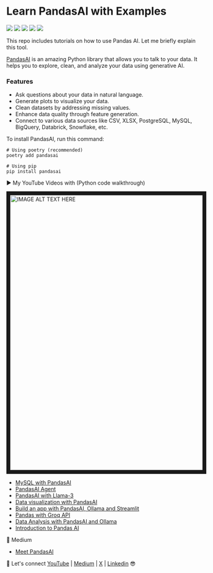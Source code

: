 # Learn PandasAI with Examples

[![](https://img.shields.io/badge/python-darkblue?&style=plastic&logo=python&logoColor=white)]()
[![](https://img.shields.io/badge/pandasai-darkred?&style=plastic&logo=pandas&logoColor=white)]()
[![](https://img.shields.io/badge/ollama-black?&style=plastic&logo=ollama&logoColor=white)]()
[![](https://img.shields.io/badge/streamlit-darkgreen?&style=plastic&logo=streamlit&logoColor=white)]()
[![](https://img.shields.io/badge/chainlit-blue?&style=plastic&logo=chainlit&logoColor=white)]()


This repo includes tutorials on how to use Pandas AI. Let me briefly explain this tool.

[PandasAI](https://docs.pandas-ai.com/en/latest/) is an amazing Python library that allows you to talk to your data. It helps you to explore, clean, and analyze your data using generative AI.

### Features

- Ask questions about your data in natural language.
- Generate plots to visualize your data.
- Clean datasets by addressing missing values.
- Enhance data quality through feature generation.
- Connect to various data sources like CSV, XLSX, PostgreSQL, MySQL, BigQuery, Databrick, Snowflake, etc.

To install PandasAI, run this command: 

```
# Using poetry (recommended)
poetry add pandasai

# Using pip
pip install pandasai
```

▶️ My YouTube Videos with (Python code walkthrough)

<a href="https://www.youtube.com/playlist?list=PLbQRubTta6fep1BSGsSOmuYtu4ncNGnG8" target="_blank"><img src="https://github.com/TirendazAcademy/PandasAI-Tutorials/blob/main/Images/pandaai-5.png" alt="IMAGE ALT TEXT HERE" width="1080" height="720" border="10" /></a>



- [MySQL with PandasAI](https://youtu.be/o88et_D8qlg)
- [PandasAI Agent](https://youtu.be/9nyiePIrtbE)
- [PandasAI with Llama-3](https://youtu.be/_dDaNgBDoHY)
- [Data visualization with PandasAI](https://youtu.be/j-FQnJvesH4)
- [Build an app with PandasAI, Ollama and Streamlit](https://youtu.be/-bt9grGmNvs)
- [Pandas with Groq API](https://youtu.be/C6R9JLHZDH0)
- [Data Analysis with PandasAI and Ollama](https://youtu.be/bw_e6xgGSTY)
- [Introduction to Pandas AI](https://youtu.be/aUds2W7A_FY)

🚀 Medium
- [Meet PandasAI](https://levelup.gitconnected.com/pandasai-unlocking-the-power-of-data-with-generative-ai-3196cbccba34)

🔗 Let's connect [YouTube](http://youtube.com/tirendazacademy) | [Medium](http://tirendazacademy.medium.com) | [X](http://x.com/tirendazacademy) | [Linkedin](https://www.linkedin.com/in/tirendaz-academy) 😎
